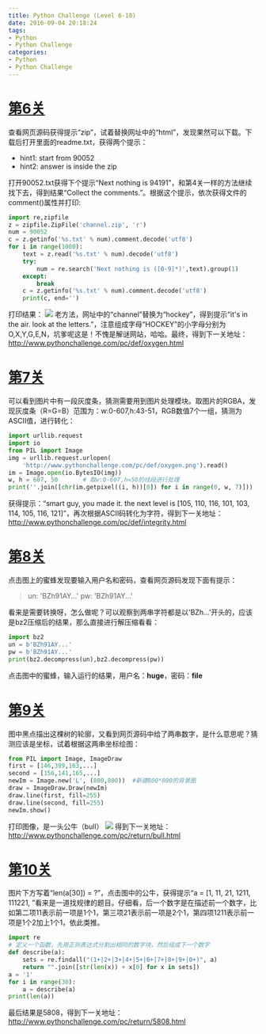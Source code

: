```yaml
---
title: Python Challenge (Level 6-10)
date: 2016-09-04 20:18:24
tags:
- Python
- Python Challenge
categories:
- Python
- Python Challenge
---
```

# [第6关](http://www.pythonchallenge.com/pc/def/channel.html)
查看网页源码获得提示“zip”，试着替换网址中的“html”，发现果然可以下载。下载后打开里面的readme.txt，获得两个提示：
 - hint1: start from 90052
 - hint2: answer is inside the zip

<!-- more -->

打开90052.txt获得下个提示“Next nothing is 94191”，和第4关一样的方法继续找下去，得到结果“Collect the comments.”。根据这个提示，依次获得文件的comment()属性并打印:

``` python
import re,zipfile
z = zipfile.ZipFile('channel.zip', 'r')
num = 90052
c = z.getinfo('%s.txt' % num).comment.decode('utf8')
for i in range(1000):
    text = z.read('%s.txt' % num).decode('utf8')
    try:
        num = re.search('Next nothing is ([0-9]*)',text).group(1)
    except:
        break
    c = z.getinfo('%s.txt' % num).comment.decode('utf8')
    print(c, end='')
```

打印结果：
![](http://i2.buimg.com/567571/ce2ab8aee019488b.png)
老方法，网址中的“channel”替换为“hockey”，得到提示“it's in the air. look at the letters.”，注意组成字母“HOCKEY”的小字母分别为O,X,Y,G,E,N，坑爹呢这是！不愧是解谜网站，哈哈。最终，得到下一关地址：http://www.pythonchallenge.com/pc/def/oxygen.html



# [第7关](http://www.pythonchallenge.com/pc/def/oxygen.html)
可以看到图片中有一段灰度条，猜测需要用到图片处理模块。取图片的RGBA，发现灰度条（R=G=B）范围为：w:0-607,h:43-51，RGB数值7个一组，猜测为ASCII值，进行转化：

``` python
import urllib.request
import io
from PIL import Image
img = urllib.request.urlopen(
    'http://www.pythonchallenge.com/pc/def/oxygen.png').read()
im = Image.open(io.BytesIO(img))
w, h = 607, 50 		 # 取w:0-607,h=50的线段进行处理
print(''.join([chr(im.getpixel((i, h))[0]) for i in range(0, w, 7)]))
```

获得提示：“smart guy, you made it. the next level is [105, 110, 116, 101, 103, 114, 105, 116, 121]”，再次根据ASCII码转化为字符，得到下一关地址：http://www.pythonchallenge.com/pc/def/integrity.html


# [第8关]()
点击图上的蜜蜂发现要输入用户名和密码，查看网页源码发现下面有提示：

>un: 'BZh91AY...'
>pw: 'BZh91AY...'

看来是需要转换呀，怎么做呢？可以观察到两串字符都是以'BZh...'开头的，应该是bz2压缩后的结果，那么直接进行解压缩看看：

``` python
import bz2
un = b'BZh91AY...'
pw = b'BZh91AY...'
print(bz2.decompress(un),bz2.decompress(pw))
```

点击图中的蜜蜂，输入运行的结果，用户名：**huge**，密码：**file**


# [第9关](http://www.pythonchallenge.com/pc/return/good.html)
图中黑点描出这棵树的轮廓，又看到网页源码中给了两串数字，是什么意思呢？猜测应该是坐标，试着根据这两串坐标绘图：

``` python
from PIL import Image, ImageDraw
first = [146,399,163,...]
second = [156,141,165,...]
newIm = Image.new('L', (800,800))  #新建800*800的背景图
draw = ImageDraw.Draw(newIm)
draw.line(first, fill=255)
draw.line(second, fill=255)
newIm.show()
```

打印图像，是一头公牛（bull）
![](http://i2.buimg.com/567571/0cf2ad06cf30292d.jpg)
得到下一关地址：http://www.pythonchallenge.com/pc/return/bull.html

# [第10关](http://www.pythonchallenge.com/pc/return/bull.html)
图片下方写着“len(a[30]) = ?”，点击图中的公牛，获得提示“a = [1, 11, 21, 1211, 111221, ”看来是一道找规律的题目。仔细看，后一个数字是在描述前一个数字，比如第二项11表示前一项是1个1，第三项21表示前一项是2个1，第四项1211表示前一项是1个2加上1个1，依此类推。

``` python
import re
# 定义一个函数，先用正则表达式分割出相同的数字块，然后组成下一个数字
def describe(a):
    sets = re.findall("(1+|2+|3+|4+|5+|6+|7+|8+|9+|0+)", a)
    return "".join([str(len(x)) + x[0] for x in sets])
a = '1'
for i in range(30):
    a = describe(a)
print(len(a))
```

最后结果是5808，得到下一关地址：http://www.pythonchallenge.com/pc/return/5808.html